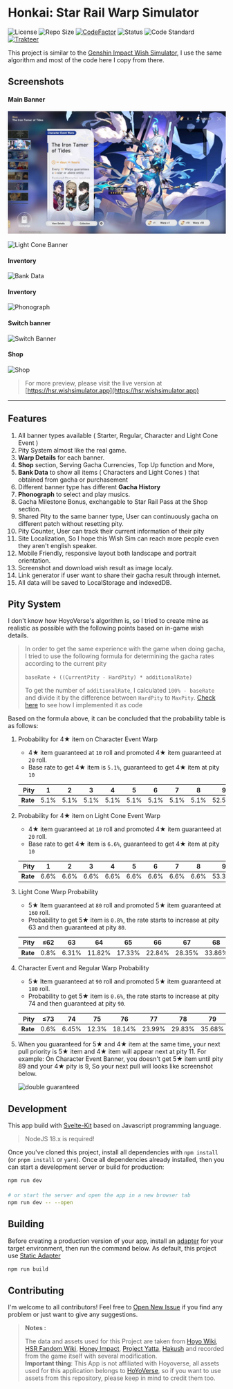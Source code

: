 # Honkai: Star Rail Warp Simulator

![License](https://badgen.net/github/license/Mantan21/HSR-Warp-Simulator?icon:github) ![Repo Size](https://img.shields.io/github/repo-size/Mantan21/HSR-Warp-Simulator?color=fa0) [![CodeFactor](https://www.codefactor.io/repository/github/mantan21/hsr-warp-simulator/badge)](https://www.codefactor.io/repository/github/mantan21/hsr-warp-simulator) ![Status](https://badgen.net/github/checks/Mantan21/HSR-Warp-Simulator) ![Code Standard](https://badgen.net/badge/code%20style/standard/f2a) [![Trakteer](https://badgen.net/badge/Trakteer/Mantan21/BE1E2D)](https://trakteer.id/mantan21)

This project is similar to the [Genshin Impact Wish Simulator](https://github.com/Mantan21/Genshin-Impact-Wish-Simulator), I use the same algorithm and most of the code here I copy from there.

## Screenshots

#### Main Banner

![Main Banner](static/meta-picture.jpg)

![Light Cone Banner](screenshots/light-cone.jpg)

#### Inventory

![Bank Data](screenshots/bank-data.jpg)

#### Inventory

![Phonograph](screenshots/phonograph.jpg)

#### Switch banner

![Switch Banner](screenshots/switch-banner.jpg)

#### Shop

![Shop](screenshots/shop.jpg)

> For more preview, please visit the live version at [https://hsr.wishsimulator.app](https://hsr.wishsimulator.app)

---

## Features

1. All banner types available ( Starter, Regular, Character and Light Cone Event )
2. Pity System almost like the real game.
3. **Warp Details** for each banner.
4. **Shop** section, Serving Gacha Currencies, Top Up function and More,
5. **Bank Data** to show all items ( Characters and Light Cones ) that obtained from gacha or purchasement
6. Different banner type has different **Gacha History**
7. **Phonograph** to select and play musics.
8. Gacha Milestone Bonus, exchangable to Star Rail Pass at the Shop section.
9. Shared Pity to the same banner type, User can continuously gacha on different patch without resetting pity.
10. Pity Counter, User can track their current information of their pity
11. Site Localization, So I hope this Wish Sim can reach more people even they aren't english speaker.
12. Mobile Friendly, responsive layout both landscape and portrait orientation.
13. Screenshot and download wish result as image localy.
14. Link generator if user want to share their gacha result through internet.
15. All data will be saved to LocalStorage and indexedDB.

## Pity System

I don't know how HoyoVerse's algorithm is, so I tried to create mine as realistic as possible with the following points based on in-game wish details.

> In order to get the same experience with the game when doing gacha, I tried to use the following formula for determining the gacha rates according to the current pity
>
> `baseRate + ((CurrentPity - HardPity) * additionalRate)`
>
> To get the number of `additionalRate`, I calculated `100% - baseRate` and divide it by the difference between `HardPity` to `MaxPity`.
> [Check here](https://github.com/Mantan21/HSR-Warp-Simulator/blob/master/src/lib/helpers/gacha/probabilities.js#L1-L15) to see how I implemented it as code

Based on the formula above, it can be concluded that the probability table is as follows:

1. Probability for 4★ item on Character Event Warp
   - 4★ item guaranteed at `10` roll and promoted 4★ item guaranteed at `20` roll.
   - Base rate to get 4★ item is `5.1%`, guaranteed to get 4★ item at pity `10`

   | **Pity** |  1   |  2   |  3   |  4   |  5   |  6   |  7   |  8   |   9    | ≥10  |
   | -------: | :--: | :--: | :--: | :--: | :--: | :--: | :--: | :--: | :----: | :--: |
   | **Rate** | 5.1% | 5.1% | 5.1% | 5.1% | 5.1% | 5.1% | 5.1% | 5.1% | 52.55% | 100% |

2. Probability for 4★ item on Light Cone Event Warp
   - 4★ item guaranteed at `10` roll and promoted 4★ item guaranteed at `20` roll.
   - Base rate to get 4★ item is `6.6%`, guaranteed to get 4★ item at pity `10`

   | **Pity** |  1   |  2   |  3   |  4   |  5   |  6   |  7   |  8   |   9    | ≥10  |
   | -------: | :--: | :--: | :--: | :--: | :--: | :--: | :--: | :--: | :----: | :--: |
   | **Rate** | 6.6% | 6.6% | 6.6% | 6.6% | 6.6% | 6.6% | 6.6% | 6.6% | 53.30% | 100% |

3. Light Cone Warp Probability
   - 5★ Item guaranteed at `80` roll and promoted 5★ item guaranteed at `160` roll.
   - Probability to get 5★ item is `0.8%`, the rate starts to increase at pity 63 and then guaranteed at pity `80`.

   | **Pity** | ≤62  |  63   |   64   |   65   |   66   |   67   |   68   |   69   |   70   |   71   |   72   |   73   |   74   |   75   |   76   |   77   |   78   |   79   | ≥80  |
   | -------: | :--: | :---: | :----: | :----: | :----: | :----: | :----: | :----: | :----: | :----: | :----: | :----: | :----: | :----: | :----: | :----: | :----: | :----: | :--: |
   | **Rate** | 0.8% | 6.31% | 11.82% | 17.33% | 22.84% | 28.35% | 33.86% | 39.38% | 44.88% | 50.40% | 55.91% | 61.42% | 66.93% | 72.44% | 77.95% | 83.47% | 88.98% | 94.49% | 100% |

4. Character Event and Regular Warp Probability
   - 5★ Item guaranteed at `90` roll and promoted 5★ item guaranteed at `180` roll.
   - Probability to get 5★ item is `0.6%`, the rate starts to increase at pity 74 and then guaranteed at pity `90`.

   | **Pity** | ≤73  |  74   |  75   |   76   |   77   |   78   |   79   |   80   |   81   |   82   |   83   |   84   |   85   |   86   |   87   |   88   |   89   | ≥90  |
   | -------: | :--: | :---: | :---: | :----: | :----: | :----: | :----: | :----: | :----: | :----: | :----: | :----: | :----: | :----: | :----: | :----: | :----: | :--: |
   | **Rate** | 0.6% | 6.45% | 12.3% | 18.14% | 23.99% | 29.83% | 35.68% | 41.53% | 47.38% | 53.22% | 59.07% | 64.92% | 70.76% | 76.61% | 82.46% | 88.30% | 94.15% | 100% |

5. When you guaranteed for 5★ and 4★ item at the same time, your next pull priority is 5★ item and 4★ item will appear next at pity 11. For example: On Character Event Banner, you doesn't get 5★ item until pity 89 and your 4★ pity is 9, So your next pull will looks like screenshot below.

   ![double guaranteed](screenshots/double-guaranteed.jpg)

## Development

This app build with [Svelte-Kit](https://kit.svelte.dev/) based on Javascript programming language.

> NodeJS 18.x is required!

Once you've cloned this project, install all dependencies with `npm install` (or `pnpm install` or `yarn`). Once all dependencies already installed, then you can start a development server or build for production:

```bash
npm run dev

# or start the server and open the app in a new browser tab
npm run dev -- --open
```

<!-- ### How to Update new banner

- The guide to Add New Banner are moved to Wiki, [Read Here](https://github.com/Mantan21/HSR-Warp-Simulator/wiki/How-to-Add-more-Banner) -->

## Building

Before creating a production version of your app, install an [adapter](https://kit.svelte.dev/docs/adapters) for your target environment, then run the command below. As default, this project use [Static Adapter](https://github.com/sveltejs/kit/tree/master/packages/adapter-static)

```bash
npm run build
```

## Contributing

I'm welcome to all contributors! Feel free to [Open New Issue](https://github.com/Mantan21/HSR-Warp-Simulator/issues/new) if you find any problem or just want to give any suggestions.

<!-- ### Thank You to all Contributors

[![Contributor](https://contrib.rocks/image?repo=Mantan21/HSR-Warp-Simulator)](https://github.com/Mantan21/HSR-Warp-Simulator/graphs/contributors) -->

> **Notes :**
>
> The data and assets used for this Project are taken from [Hoyo Wiki](https://wiki.hoyolab.com), [HSR Fandom Wiki](https://honkai-star-rail.fandom.com/wiki/Honkai:_Star_Rail_Wiki), [Honey Impact](https://hsr.honeyhunterworld.com/), [Project Yatta](https://hsr.yatta.top/), [Hakush](https://hsr.hakush.in/) and recorded from the game itself with several modification. <br/> **Important thing**: This App is not affiliated with Hoyoverse, all assets used for this application belongs to [HoYoVerse](http://hoyoverse.com/), so if you want to use assets from this repository, please keep in mind to credit them too.
